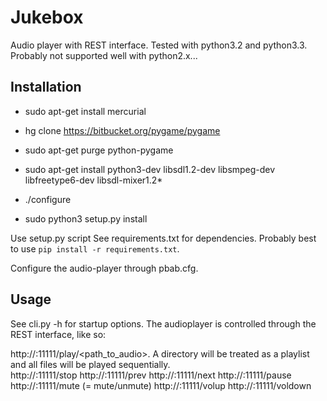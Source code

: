 Jukebox
=======

Audio player with REST interface.
Tested with python3.2 and python3.3. Probably not supported well with python2.x... 

Installation
------------
* sudo apt-get install mercurial
* hg clone https://bitbucket.org/pygame/pygame

* sudo apt-get purge python-pygame
* sudo apt-get install python3-dev libsdl1.2-dev libsmpeg-dev libfreetype6-dev libsdl-mixer1.2*
* ./configure
* sudo python3 setup.py install

Use setup.py script
See requirements.txt for dependencies.
Probably best to use `pip install -r requirements.txt`. 

Configure the audio-player through pbab.cfg. 

Usage
-----
See cli.py -h for startup options. 
The audioplayer is controlled through the REST interface, like so: 

http://<host>:11111/play/<path_to_audio>. A directory will be treated as a playlist and all files will be played sequentially.  
http://<host>:11111/stop
http://<host>:11111/prev
http://<host>:11111/next
http://<host>:11111/pause
http://<host>:11111/mute (= mute/unmute)
http://<host>:11111/volup
http://<host>:11111/voldown 



 
